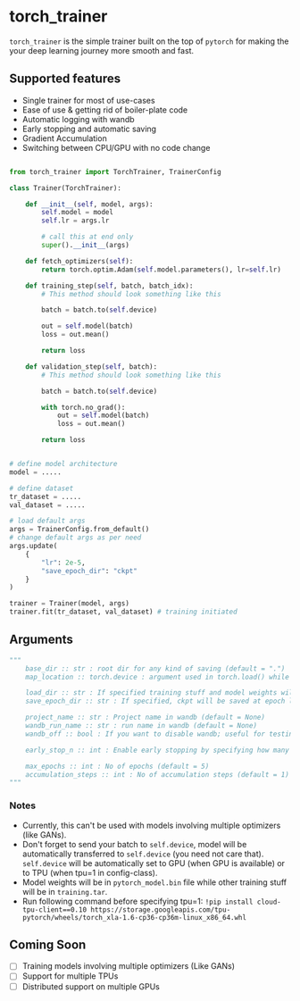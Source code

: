 # torch_trainer

`torch_trainer` is the simple trainer built on the top of `pytorch` for making the your deep learning journey more smooth and fast.

## Supported features

- Single trainer for most of use-cases
- Ease of use & getting rid of boiler-plate code
- Automatic logging with wandb
- Early stopping and automatic saving
- Gradient Accumulation
- Switching between CPU/GPU with no code change

```python

from torch_trainer import TorchTrainer, TrainerConfig

class Trainer(TorchTrainer):

    def __init__(self, model, args):
        self.model = model
        self.lr = args.lr

        # call this at end only
        super().__init__(args)

    def fetch_optimizers(self):
        return torch.optim.Adam(self.model.parameters(), lr=self.lr)

    def training_step(self, batch, batch_idx):
        # This method should look something like this

        batch = batch.to(self.device)

        out = self.model(batch)
        loss = out.mean()

        return loss

    def validation_step(self, batch):
        # This method should look something like this

        batch = batch.to(self.device)

        with torch.no_grad():
            out = self.model(batch)
            loss = out.mean()

        return loss


# define model architecture
model = .....

# define dataset
tr_dataset = .....
val_dataset = .....

# load default args
args = TrainerConfig.from_default()
# change default args as per need
args.update(
    {
        "lr": 2e-5,
        "save_epoch_dir": "ckpt"
    }
)

trainer = Trainer(model, args)
trainer.fit(tr_dataset, val_dataset) # training initiated
```

## Arguments

```python
"""
    base_dir :: str : root dir for any kind of saving (default = ".")
    map_location :: torch.device : argument used in torch.load() while loading model-state-dict (default = torch.device("cuda:0"))

    load_dir :: str : If specified training stuff and model weights will be loaded from this dir (default = None)
    save_epoch_dir :: str : If specified, ckpt will be saved at epoch level if loss decreases

    project_name :: str : Project name in wandb (default = None)
    wandb_run_name :: str : run name in wandb (default = None)
    wandb_off :: bool : If you want to disable wandb; useful for testing (default = False)

    early_stop_n :: int : Enable early stopping by specifying how many epochs to look-up before stopping (default = None)

    max_epochs :: int : No of epochs (default = 5)
    accumulation_steps :: int : No of accumulation steps (default = 1)
"""
```

### Notes

- Currently, this can't be used with models involving multiple optimizers (like GANs).
- Don't forget to send your batch to `self.device`, model will be automatically transferred to `self.device` (you need not care that). `self.device` will be automatically set to GPU (when GPU is available) or to TPU (when tpu=1 in config-class).
- Model weights will be in `pytorch_model.bin` file while other training stuff will be in `training.tar`.
- Run following command before specifying tpu=1: `!pip install cloud-tpu-client==0.10 https://storage.googleapis.com/tpu-pytorch/wheels/torch_xla-1.6-cp36-cp36m-linux_x86_64.whl`

## Coming Soon

- [ ] Training models involving multiple optimizers (Like GANs)
- [ ] Support for multiple TPUs
- [ ] Distributed support on multiple GPUs
